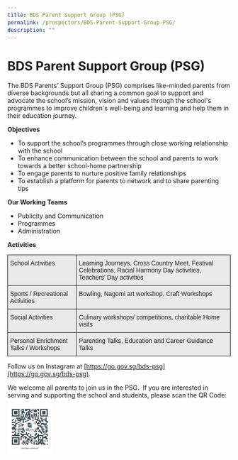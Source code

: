 ```yaml
---
title: BDS Parent Support Group (PSG)
permalink: /prospectors/BDS-Parent-Support-Group-PSG/
description: ""
---
```


BDS Parent Support Group (PSG)
==============================

The BDS Parents’ Support Group (PSG) comprises like-minded parents from diverse backgrounds but all sharing a common goal to support and advocate the school’s mission, vision and values through the school's programmes to improve children's well-being and learning and help them in their education journey.

  
<b>Objectives</b>

*   To support the school’s programmes through close working relationship with the school
*   To enhance communication between the school and parents to work towards a better school-home partnership
*   To engage parents to nurture positive family relationships
*   To establish a platform for parents to network and to share parenting tips

  
<b>Our Working Teams</b>

*   Publicity and Communication
*   Programmes
*   Administration

  
<b>Activities</b>

<style type="text/css">
.tg  {border-collapse:collapse;border-spacing:0;}
.tg td{border-color:black;border-style:solid;border-width:1px;font-family:Arial, sans-serif;font-size:14px;
  overflow:hidden;padding:10px 5px;word-break:normal;}
.tg th{border-color:black;border-style:solid;border-width:1px;font-family:Arial, sans-serif;font-size:14px;
  font-weight:normal;overflow:hidden;padding:10px 5px;word-break:normal;}
.tg .tg-y7qa{background-color:#EAEAEA;color:#222;text-align:left;vertical-align:top}
</style>
<table class="tg">
<thead>
  <tr>
    <th class="tg-y7qa">School Activities</th>
    <th class="tg-y7qa">Learning Journeys, Cross Country Meet, Festival Celebrations, Racial Harmony Day activities, Teachers’ Day activities</th>
  </tr>
</thead>
<tbody>
  <tr>
    <td class="tg-y7qa">Sports / Recreational Activities</td>
    <td class="tg-y7qa">Bowling, Nagomi art workshop, Craft Workshops</td>
  </tr>
  <tr>
    <td class="tg-y7qa">Social Activities</td>
    <td class="tg-y7qa">Culinary workshops/ competitions, charitable Home visits</td>
  </tr>
  <tr>
    <td class="tg-y7qa">Personal Enrichment Talks / Workshops</td>
    <td class="tg-y7qa">Parenting Talks, Education and Career Guidance Talks</td>
  </tr>
</tbody>
</table>

Follow us on Instagram at [https://go.gov.sg/bds-psg](https://go.gov.sg/bds-psg).  
  
We welcome all parents to join us in the PSG.  If you are interested in serving and supporting the school and students, please scan the QR Code:


<img src="/images/QR.jpg" style="width:20%">